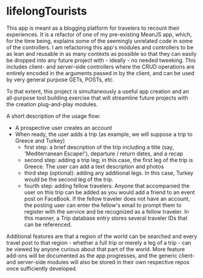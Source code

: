 # lifelongTourists

This app is meant as a blogging platform for travelers to recount their experiences. It is a refactor of one of my pre-existing MeanJS app, which, for the time being, explains some of the seemingly unrelated code in some of the controllers. I am refactoring this app's modules and controllers to be as lean and reusable in as many contexts as possible so that they can easily be dropped into any future project with - ideally - no needed tweeking. This includes client- and server-side controllers where the CRUD operations are entirely encoded in the arguments passed in by the client, and can be used by very general purpose GETs, POSTs, etc.

To that extent, this project is simultaneously a useful app creation and an all-purpose tool building exercise that will streamline future projects with the creation plug-and-play modules.

A short description of the usage flow:
- A prospective user creates an account
- When ready, the user adds a trip (as example, we will suppose a trip to Greece and Turkey)
  - first step: a brief description of the trip including a title (say, 'Mediterranean Escape!'), departure / return dates, and a recap 
  - second step: adding a trip leg; in this case, the first leg of the trip is Greece. The user can add a text description and photos
  - third step (optional): adding any additional legs. In this case, Turkey would be the second leg of the trip.
  - fourth step: adding fellow travelers. Anyone that accompanied the user on this trip can be added as you would add a friend to an event post on FaceBook. If the fellow traveler does not have an account, the posting user can enter the fellow's email to prompt them to register with the service and be recognized as a fellow traveler. In this manner, a Trip database entry stores several traveler IDs that can be referenced.

Additional features are that a region of the world can be searched and every travel post to that region - whether a full trip or merely a leg of a trip - can be viewed by anyone curious about that part of the world. More feature add-ons will be documented as the app progresses, and the generic client- and server-side modules will also be stored in their own respective repos once sufficiently developed.
